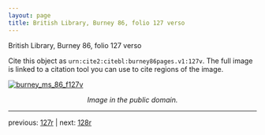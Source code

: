 ```yaml
---
layout: page
title: British Library, Burney 86, folio 127 verso
---
```


British Library, Burney 86, folio 127 verso

Cite this object as `urn:cite2:citebl:burney86pages.v1:127v`.  The full image is linked to a citation tool you can use to cite regions of the image.

[![burney_ms_86_f127v](http://www.homermultitext.org/iipsrv?IIIF=/project/homer/pyramidal/deepzoom/citebl/burney86imgs/v1/burney_ms_86_f127v.tif/full/800,/0/default.jpg)](http://www.homermultitext.org/ict2/?urn=urn:cite2:citebl:burney86imgs.v1:burney_ms_86_f127v) 

<p style="text-align: center; font-style: italic;">Image in the public domain.</p>

---

previous: [127r](../127r/) | next: [128r](../128r/)